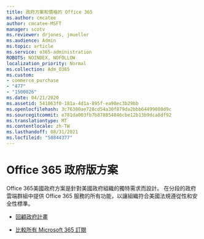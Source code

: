 ```yaml
---
title: 政府方案和價格的 Office 365
ms.author: cmcatee
author: cmcatee-MSFT
manager: scotv
ms.reviewer: drjones, jmueller
ms.audience: Admin
ms.topic: article
ms.service: o365-administration
ROBOTS: NOINDEX, NOFOLLOW
localization_priority: Normal
ms.collection: Adm_O365
ms.custom:
- commerce_purchase
- "477"
- "1500026"
ms.date: 04/21/2020
ms.assetid: 541063f0-181a-4d1a-895f-ea90ec3b29bb
ms.openlocfilehash: 3c76300ae728cd54a30f879da2bbb64499080d9c
ms.sourcegitcommit: e781da003fb7b878854846cbe12b13b9dca8df92
ms.translationtype: MT
ms.contentlocale: zh-TW
ms.lasthandoff: 08/31/2021
ms.locfileid: "58844377"
---
```

# <a name="office-365-government-plans"></a>Office 365 政府版方案

Office 365美國政府方案是針對美國政府組織的獨特需求而設計。 在分段的政府雲端群組中提供 Office 365 服務的所有功能，以讓組織符合美國法規遵從性和安全性標準。
  
- [回顧政府計畫](https://products.office.com/government/compare-office-365-government-plans)

- [比較所有 Microsoft 365 訂閱](https://products.office.com/business/compare-more-office-365-for-business-plans)